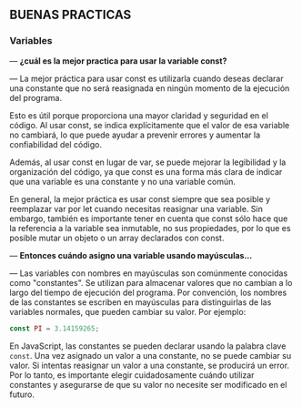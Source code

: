 ## BUENAS PRACTICAS

### Variables

— **¿cuál es la mejor practica para usar la variable const?**


— La mejor práctica para usar const es utilizarla cuando deseas declarar una constante que no será reasignada en ningún momento de la ejecución del programa.

Esto es útil porque proporciona una mayor claridad y seguridad en el código. Al usar const, se indica explícitamente que el valor de esa variable no cambiará, lo que puede ayudar a prevenir errores y aumentar la confiabilidad del código.

Además, al usar const en lugar de var, se puede mejorar la legibilidad y la organización del código, ya que const es una forma más clara de indicar que una variable es una constante y no una variable común.

En general, la mejor práctica es usar const siempre que sea posible y reemplazar var por let cuando necesitas reasignar una variable. Sin embargo, también es importante tener en cuenta que const sólo hace que la referencia a la variable sea inmutable, no sus propiedades, por lo que es posible mutar un objeto o un array declarados con const.

— **Entonces cuándo asigno una variable usando mayúsculas...**


— Las variables con nombres en mayúsculas son comúnmente conocidas como "constantes". Se utilizan para almacenar valores que no cambian a lo largo del tiempo de ejecución del programa. Por convención, los nombres de las constantes se escriben en mayúsculas para distinguirlas de las variables normales, que pueden cambiar su valor. Por ejemplo:

```js
const PI = 3.14159265;
```

En JavaScript, las constantes se pueden declarar usando la palabra clave `const`. Una vez asignado un valor a una constante, no se puede cambiar su valor. Si intentas reasignar un valor a una constante, se producirá un error. Por lo tanto, es importante elegir cuidadosamente cuándo utilizar constantes y asegurarse de que su valor no necesite ser modificado en el futuro.
